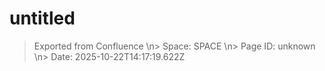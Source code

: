 # untitled

> Exported from Confluence \n> Space: SPACE \n> Page ID: unknown \n> Date: 2025-10-22T14:17:19.622Z

